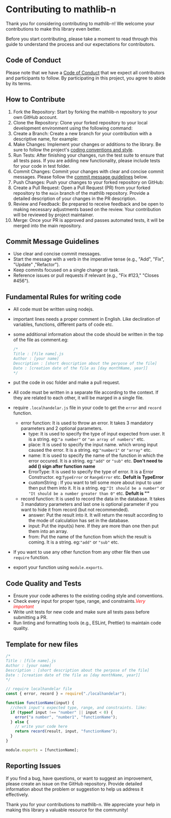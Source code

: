 # Contributing to mathlib-n

Thank you for considering contributing to mathlib-n! We welcome your contributions to make this library even better.

Before you start contributing, please take a moment to read through this guide to understand the process and our expectations for contributors.

## Code of Conduct

Please note that we have a [Code of Conduct](osc/CODE_OF_CONDUCT.md) that we expect all contributors and participants to follow. By participating in this project, you agree to abide by its terms.

## How to Contribute

1. Fork the Repository: Start by forking the mathlib-n repository to your own GitHub account.
2. Clone the Repository: Clone your forked repository to your local development environment using the following command:
3. Create a Branch: Create a new branch for your contribution with a descriptive name, for example:
4. Make Changes: Implement your changes or additions to the library. Be sure to follow the project's [coding conventions and style](#fundamental-rules-for-writing-code).
5. Run Tests: After finishing your changes, run the test suite to ensure that all tests pass. If you are adding new functionality, please include tests for your code in test folder.
6. Commit Changes: Commit your changes with clear and concise commit messages. Please follow the [commit message guidelines](#commit-message-guidelines) below.
7. Push Changes: Push your changes to your forked repository on GitHub:
8. Create a Pull Request: Open a Pull Request (PR) from your forked repository to the `main` branch of the mathlib repository. Provide a detailed description of your changes in the PR description.
9. Review and Feedback: Be prepared to receive feedback and be open to making necessary adjustments based on the review. Your contribution will be reviewed by project maintainer.
10. Merge: Once your PR is approved and passes automated tests, it will be merged into the main repository.

## Commit Message Guidelines

- Use clear and concise commit messages.
- Start the message with a verb in the imperative tense (e.g., "Add", "Fix", "Update" ,"Refactor").
- Keep commits focused on a single change or task.
- Reference issues or pull requests if relevant (e.g., "Fix #123," "Closes #456").

## Fundamental Rules for writing code

- All code must be written using nodejs.
- important lines needs a proper comment in English. Like decliration of variables, functions, different parts of code etc.
- some additional information about the code should be written in the top of the file as comment.eg:

  ```js
  /*
  Title : [file name].js
  Author : [your name]
  Description : [short description about the perpose of the file]
  Date : [creation date of the file as [day monthName, year]]
  */
  ```

- put the code in osc folder and make a pull request.
- All code must be written in a separate file according to the context. If they are related to each other, it will be marged in a single file.
- require `.localhandelar.js` file in your code to get the `error` and `record` function.
  - error function:
    It is used to throw an error. It takes 3 mandatory parameters and 2 optional parameters.
    - type: It is used to specify the type of input expected from user. It is a string. eg:`"a number"` or `"an array of numbers"` etc.
    - place: It is used to specify the input name. which wrong input caused the error. It is a string. eg:`"number1"` or `"array"` etc.
    - name: It is used to specify the name of the function in which the error occured. It is a string. eg:`"add"` or `"sub"` etc. **Don't need to add () sign after function name**
    - ErrorType: It is used to specify the type of error. It is a Error Constructor. eg:`TypeError` or `RangeError` etc. **Defult is TypeError**
    - customString : If you want to tell some more about input to user then put them into it. It is a string. eg:`"It should be a number"` or `"It should be a number greater than 0"` etc. **Defult is ""**
  - record function:
    It is used to record the data in the database. It takes 3 mandatory parameters and last one is optional parameter if you want to hide it from record (but not recommended).
    - answer: Put the result into it. It will return the result according to the mode of calculation has set in the database.
    - input: Put the input(s) here. If they are more than one then put them into an array.
    - from: Put the name of the function from which the result is coming. It is a string. eg:`"add"` or `"sub"` etc.
- If you want to use any other function from any other file then use `require` function.
- export your function using `module.exports`.

## Code Quality and Tests

- Ensure your code adheres to the existing coding style and conventions.
- Check every input for proper type, range, and constraints.<block style="color:red">_Very important_</block>
- Write unit tests for new code and make sure all tests pass before submitting a PR.
- Run linting and formatting tools (e.g., ESLint, Prettier) to maintain code quality.

## Template for new files

```js
/*
Title : [file name].js
Author : [your name]
Description : [short description about the perpose of the file]
Date : [creation date of the file as [day monthName, year]]
*/

// require localhandelar file
const { error, record } = require("./localhandelar");

function functionName(input) {
  //check input's expected type, range, and constraints. like:
  if (typeof input !== "number" || input < 0) {
    error("a number", "number1", "functionName");
  } else {
    // write your code here
    return record(result, input, "functionName");
  }
}

module.exports = [functionName];
```

## Reporting Issues

If you find a bug, have questions, or want to suggest an improvement, please create an issue on the GitHub repository. Provide detailed information about the problem or suggestion to help us address it effectively.

Thank you for your contributions to mathlib-n. We appreciate your help in making this library a valuable resource for the community!

